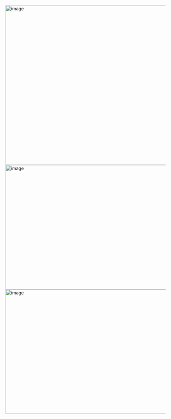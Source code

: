 <img width="905" height="502" alt="image" src="https://github.com/user-attachments/assets/146caa90-ac59-4840-91b4-8066f9e2f0b8" />
<img width="1033" height="391" alt="image" src="https://github.com/user-attachments/assets/912e8998-689d-4150-ac25-d236c9b924ec" />
<img width="1033" height="391" alt="image" src="https://github.com/user-attachments/assets/45fe78d8-45c6-4484-8f94-8d6bff89b47b" />
